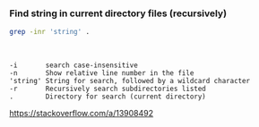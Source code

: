 ### Find string in current directory files (recursively)
```bash
grep -inr 'string' .
```
<br>

    -i       search case-insensitive
    -n       Show relative line number in the file
    'string' String for search, followed by a wildcard character
    -r       Recursively search subdirectories listed
    .        Directory for search (current directory)
    
https://stackoverflow.com/a/13908492
